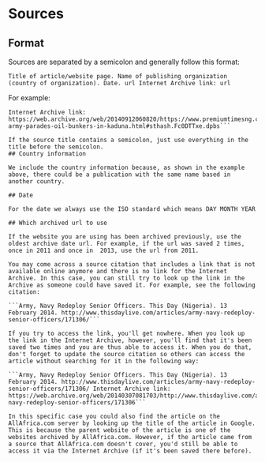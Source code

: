 # Sources
## Format
Sources are separated by a semicolon and generally follow this format: 

```Title of article/website page. Name of publishing organization (country of organization). Date. url Internet Archive link: url```

For example:

```Army parades oil bunkers in Kaduna. Premium Times (Nigeria). 8 May 2013. http://www.premiumtimesng.com/regional/nwest/133295-army-parades-oil-bunkers-in-kaduna.html 
Internet Archive link: https://web.archive.org/web/20140912060820/https://www.premiumtimesng.com/regional/nwest/133295-army-parades-oil-bunkers-in-kaduna.html#sthash.Fc0DTTxe.dpbs```

If the source title contains a semicolon, just use everything in the title before the semicolon.
## Country information

We include the country information because, as shown in the example above, there could be a publication with the same name based in another country.

## Date

For the date we always use the ISO standard which means DAY MONTH YEAR

## Which archived url to use

If the website you are using has been archived previously, use the oldest archive date url. For example, if the url was saved 2 times, once in 2011 and once in  2013, use the url from 2011. 

You may come across a source citation that includes a link that is not available online anymore and there is no link for the Internet Archive. In this case, you can still try to look up the link in the Archive as someone could have saved it. For example, see the following citation:

```Army, Navy Redeploy Senior Officers. This Day (Nigeria). 13 February 2014. http://www.thisdaylive.com/articles/army-navy-redeploy-senior-officers/171306/```

If you try to access the link, you'll get nowhere. When you look up the link in the Internet Archive, however, you'll find that it's been saved two times and you are thus able to access it. When you do that, don't forget to update the source citation so others can access the article without searching for it in the following way:

```Army, Navy Redeploy Senior Officers. This Day (Nigeria). 13 February 2014. http://www.thisdaylive.com/articles/army-navy-redeploy-senior-officers/171306/ Internet Archive link: https://web.archive.org/web/20140307081703/http://www.thisdaylive.com/articles/army-navy-redeploy-senior-officers/171306```

In this specific case you could also find the article on the AllAfrica.com server by looking up the title of the article in Google. This is because the parent website of the article is one of the websites archived by AllAfrica.com. However, if the article came from a source that AllAfrica.com doesn't cover, you'd still be able to access it via the Internet Archive (if it's been saved there before).


